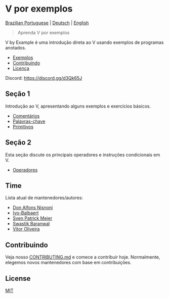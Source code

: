 # V por exemplos

[Brazilian Portuguese](README_pt-br.md) | [Deutsch](../de/README.md) | [English](../README.md)

> Aprenda V por exemplos

V by Example é uma introdução direta ao V usando exemplos de programas anotados.

- [Exemplos](#examples)
- [Contribuindo](#contributing)
- [Licença](#license)

Discord: https://discord.gg/d3Qk65J

## Seção 1

Introdução ao V, apresentando alguns exemplos e exercícios básicos.

- [Comentários](examples/section_1/comment.md)
- [Palavras-chave](examples/section_1/keywords.md)
- [Primitivos](examples/section_1/primitives.md)

## Seção 2

Esta seção discute os principais operadores e instruções condicionais em V.

- [Operadores](examples/section_2/operators.md)

## Time

Lista atual de mantenedores/autores:

* [Don Alfons Nisnoni](https://github.com/dhonx)
* [Ivo-Balbaert](https://github.com/ibalbaert)
* [Sven Patrick Meier](https://github.com/tobyhinloopen)
* [Swastik Baranwal](https://github.com/Delta456)
* [Vitor Oliveira](https://github.com/vbrazo)

## Contribuindo

Veja nosso [CONTRIBUTING.md](CONTRIBUTING.md) e comece a contribuir hoje. Normalmente, elegemos novos mantenedores com base em contribuições.

## License

[MIT](LICENSE)
